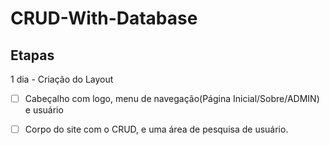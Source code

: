 # CRUD-With-Database

## Etapas

1 dia - Criação do Layout

 - [ ] Cabeçalho com logo, menu de navegação(Página Inicial/Sobre/ADMIN) e usuário
 
 - [ ] Corpo do site com o CRUD, e uma área de pesquisa de usuário.
